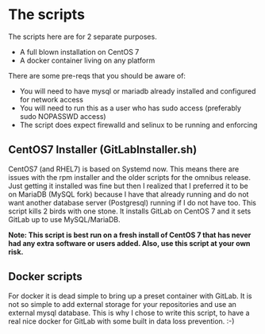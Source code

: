 # The scripts
The scripts here are for 2 separate purposes. 
* A full blown installation on CentOS 7
* A docker container living on any platform

There are some pre-reqs that you should be aware of:
* You will need to have mysql or mariadb already installed and configured for network access
* You will need to run this as a user who has sudo access (preferably sudo NOPASSWD access)
* The script does expect firewalld and selinux to be running and enforcing

## CentOS7 Installer (GitLabInstaller.sh)
CentOS7 (and RHEL7) is based on Systemd now. This means there are issues with the rpm installer and the older scripts for the omnibus release. Just getting it installed was fine but then I realized that I preferred it to be on MariaDB (MySQL fork) because I have that already running and do not want another database server (Postgresql) running if I do not have too. This script kills 2 birds with one stone. It installs GitLab on CentOS 7 and it sets GitLab up to use MySQL/MariaDB. 

<b>Note:
This script is best run on a fresh install of CentOS 7 that has never had any extra software or users added.
Also, use this script at your own risk.</b>

## Docker scripts
For docker it is dead simple to bring up a preset container with GitLab. It is not so simple to add external storage for your repositories and use an external mysql database. This is why I chose to write this script, to have a real nice docker for GitLab with some built in data loss prevention. :-)


